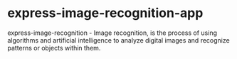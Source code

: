 # express-image-recognition-app
express-image-recognition - Image recognition, is the process of using algorithms and artificial intelligence to analyze digital images and recognize patterns or objects within them.
